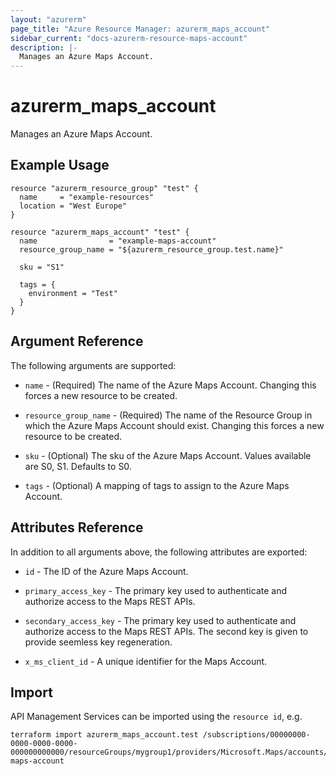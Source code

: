 ```yaml
---
layout: "azurerm"
page_title: "Azure Resource Manager: azurerm_maps_account"
sidebar_current: "docs-azurerm-resource-maps-account"
description: |-
  Manages an Azure Maps Account.
---
```


# azurerm_maps_account

Manages an Azure Maps Account.

## Example Usage

```hcl
resource "azurerm_resource_group" "test" {
  name     = "example-resources"
  location = "West Europe"
}

resource "azurerm_maps_account" "test" {
  name                = "example-maps-account"
  resource_group_name = "${azurerm_resource_group.test.name}"

  sku = "S1"

  tags = {
    environment = "Test"
  }
}
```

## Argument Reference

The following arguments are supported:

* `name` - (Required) The name of the Azure Maps Account. Changing this forces a new resource to be created.

* `resource_group_name` - (Required) The name of the Resource Group in which the Azure Maps Account should exist. Changing this forces a new resource to be created.

* `sku` - (Optional) The sku of the Azure Maps Account. Values available are S0, S1. Defaults to S0.

* `tags` - (Optional) A mapping of tags to assign to the Azure Maps Account.


## Attributes Reference

In addition to all arguments above, the following attributes are exported:

* `id` - The ID of the Azure Maps Account.

* `primary_access_key` - The primary key used to authenticate and authorize access to the Maps REST APIs.

* `secondary_access_key` - The primary key used to authenticate and authorize access to the Maps REST APIs. The second key is given to provide seemless key regeneration.

* `x_ms_client_id` - A unique identifier for the Maps Account.


## Import

API Management Services can be imported using the `resource id`, e.g.

```shell
terraform import azurerm_maps_account.test /subscriptions/00000000-0000-0000-0000-000000000000/resourceGroups/mygroup1/providers/Microsoft.Maps/accounts/my-maps-account
```

